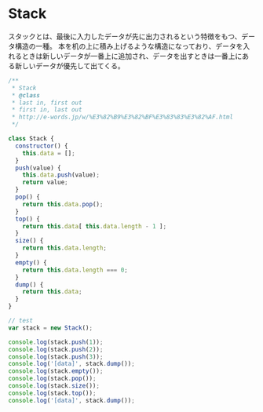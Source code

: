 # Stack

スタックとは、最後に入力したデータが先に出力されるという特徴をもつ、データ構造の一種。
本を机の上に積み上げるような構造になっており、データを入れるときは新しいデータが一番上に追加され、データを出すときは一番上にある新しいデータが優先して出てくる。


```js
/**
 * Stack
 * @class
 * last in, first out
 * first in, last out
 * http://e-words.jp/w/%E3%82%B9%E3%82%BF%E3%83%83%E3%82%AF.html
 */

class Stack {
  constructor() {
    this.data = [];
  }
  push(value) {
    this.data.push(value);
    return value;
  }
  pop() {
    return this.data.pop();
  }
  top() {
    return this.data[ this.data.length - 1 ];
  }
  size() {
    return this.data.length;
  }
  empty() {
    return this.data.length === 0;
  }
  dump() {
    return this.data;
  }
}

// test
var stack = new Stack();

console.log(stack.push(1));
console.log(stack.push(2));
console.log(stack.push(3));
console.log('[data]', stack.dump());
console.log(stack.empty());
console.log(stack.pop());
console.log(stack.size());
console.log(stack.top());
console.log('[data]', stack.dump());
```
